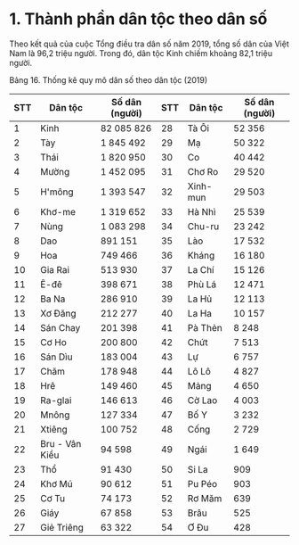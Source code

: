 # 1. Thành phần dân tộc theo dân số

Theo kết quả của cuộc Tổng điều tra dân số năm 2019, tổng số dân của Việt Nam là 96,2 triệu người. Trong đó, dân tộc Kinh chiếm khoảng 82,1 triệu người.

Bảng 16. Thống kê quy mô dân số theo dân tộc (2019)

| STT | Dân tộc | Số dân (người) | STT | Dân tộc | Số dân (người) |
|-----|---------|----------------|-----|---------|----------------|
| 1 | Kinh | 82 085 826 | 28 | Tà Ôi | 52 356 |
| 2 | Tày | 1 845 492 | 29 | Mạ | 50 322 |
| 3 | Thái | 1 820 950 | 30 | Co | 40 442 |
| 4 | Mường | 1 452 095 | 31 | Chơ Ro | 29 520 |
| 5 | H'mông | 1 393 547 | 32 | Xinh-mun | 29 503 |
| 6 | Khơ-me | 1 319 652 | 33 | Hà Nhì | 25 539 |
| 7 | Nùng | 1 083 298 | 34 | Chu-ru | 23 242 |
| 8 | Dao | 891 151 | 35 | Lào | 17 532 |
| 9 | Hoa | 749 466 | 36 | Kháng | 16 180 |
| 10 | Gia Rai | 513 930 | 37 | La Chí | 15 126 |
| 11 | Ê-đê | 398 671 | 38 | Phù Lá | 12 471 |
| 12 | Ba Na | 286 910 | 39 | La Hủ | 12 113 |
| 13 | Xơ Đăng | 212 277 | 40 | La Ha | 10 157 |
| 14 | Sán Chay | 201 398 | 41 | Pà Thẻn | 8 248 |
| 15 | Cơ Ho | 200 800 | 42 | Chứt | 7 513 |
| 16 | Sán Dìu | 183 004 | 43 | Lự | 6 757 |
| 17 | Chăm | 178 948 | 44 | Lô Lô | 4 827 |
| 18 | Hrê | 149 460 | 45 | Mảng | 4 650 |
| 19 | Ra-glai | 146 613 | 46 | Cờ Lao | 4 003 |
| 20 | Mnông | 127 334 | 47 | Bố Y | 3 232 |
| 21 | Xtiêng | 100 752 | 48 | Cống | 2 729 |
| 22 | Bru - Vân Kiều | 94 598 | 49 | Ngái | 1 649 |
| 23 | Thổ | 91 430 | 50 | Si La | 909 |
| 24 | Khơ Mú | 90 612 | 51 | Pu Péo | 903 |
| 25 | Cơ Tu | 74 173 | 52 | Rơ Măm | 639 |
| 26 | Giáy | 67 858 | 53 | Brâu | 525 |
| 27 | Giẻ Triêng | 63 322 | 54 | Ơ Đu | 428 |